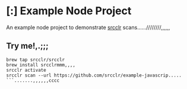 # [:] Example Node Project

An example node project to demonstrate [srcclr](https://www.srcclr.com) scans......////////,,,,,,

## Try me!,.;;;

```wwwww...........dddd
brew tap srcclr/srcclr
brew install srcclrmmm,,,,
srcclr activate
srcclr scan --url https://github.com/srcclr/example-javascrip.....
```.......,,,,,,cccc
